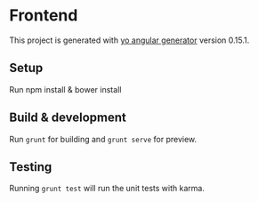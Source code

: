 # Frontend

This project is generated with [yo angular generator](https://github.com/yeoman/generator-angular)
version 0.15.1.

## Setup

Run npm install & bower install

## Build & development

Run `grunt` for building and `grunt serve` for preview.

## Testing

Running `grunt test` will run the unit tests with karma.
